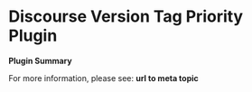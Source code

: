 # **Discourse Version Tag Priority** Plugin

**Plugin Summary**

For more information, please see: **url to meta topic**

